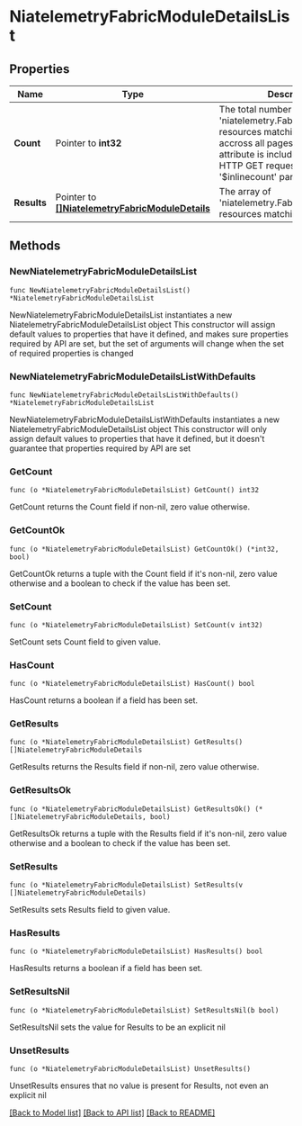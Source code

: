 # NiatelemetryFabricModuleDetailsList

## Properties

Name | Type | Description | Notes
------------ | ------------- | ------------- | -------------
**Count** | Pointer to **int32** | The total number of &#39;niatelemetry.FabricModuleDetails&#39; resources matching the request, accross all pages. The &#39;Count&#39; attribute is included when the HTTP GET request includes the &#39;$inlinecount&#39; parameter. | [optional] 
**Results** | Pointer to [**[]NiatelemetryFabricModuleDetails**](NiatelemetryFabricModuleDetails.md) | The array of &#39;niatelemetry.FabricModuleDetails&#39; resources matching the request. | [optional] 

## Methods

### NewNiatelemetryFabricModuleDetailsList

`func NewNiatelemetryFabricModuleDetailsList() *NiatelemetryFabricModuleDetailsList`

NewNiatelemetryFabricModuleDetailsList instantiates a new NiatelemetryFabricModuleDetailsList object
This constructor will assign default values to properties that have it defined,
and makes sure properties required by API are set, but the set of arguments
will change when the set of required properties is changed

### NewNiatelemetryFabricModuleDetailsListWithDefaults

`func NewNiatelemetryFabricModuleDetailsListWithDefaults() *NiatelemetryFabricModuleDetailsList`

NewNiatelemetryFabricModuleDetailsListWithDefaults instantiates a new NiatelemetryFabricModuleDetailsList object
This constructor will only assign default values to properties that have it defined,
but it doesn't guarantee that properties required by API are set

### GetCount

`func (o *NiatelemetryFabricModuleDetailsList) GetCount() int32`

GetCount returns the Count field if non-nil, zero value otherwise.

### GetCountOk

`func (o *NiatelemetryFabricModuleDetailsList) GetCountOk() (*int32, bool)`

GetCountOk returns a tuple with the Count field if it's non-nil, zero value otherwise
and a boolean to check if the value has been set.

### SetCount

`func (o *NiatelemetryFabricModuleDetailsList) SetCount(v int32)`

SetCount sets Count field to given value.

### HasCount

`func (o *NiatelemetryFabricModuleDetailsList) HasCount() bool`

HasCount returns a boolean if a field has been set.

### GetResults

`func (o *NiatelemetryFabricModuleDetailsList) GetResults() []NiatelemetryFabricModuleDetails`

GetResults returns the Results field if non-nil, zero value otherwise.

### GetResultsOk

`func (o *NiatelemetryFabricModuleDetailsList) GetResultsOk() (*[]NiatelemetryFabricModuleDetails, bool)`

GetResultsOk returns a tuple with the Results field if it's non-nil, zero value otherwise
and a boolean to check if the value has been set.

### SetResults

`func (o *NiatelemetryFabricModuleDetailsList) SetResults(v []NiatelemetryFabricModuleDetails)`

SetResults sets Results field to given value.

### HasResults

`func (o *NiatelemetryFabricModuleDetailsList) HasResults() bool`

HasResults returns a boolean if a field has been set.

### SetResultsNil

`func (o *NiatelemetryFabricModuleDetailsList) SetResultsNil(b bool)`

 SetResultsNil sets the value for Results to be an explicit nil

### UnsetResults
`func (o *NiatelemetryFabricModuleDetailsList) UnsetResults()`

UnsetResults ensures that no value is present for Results, not even an explicit nil

[[Back to Model list]](../README.md#documentation-for-models) [[Back to API list]](../README.md#documentation-for-api-endpoints) [[Back to README]](../README.md)


